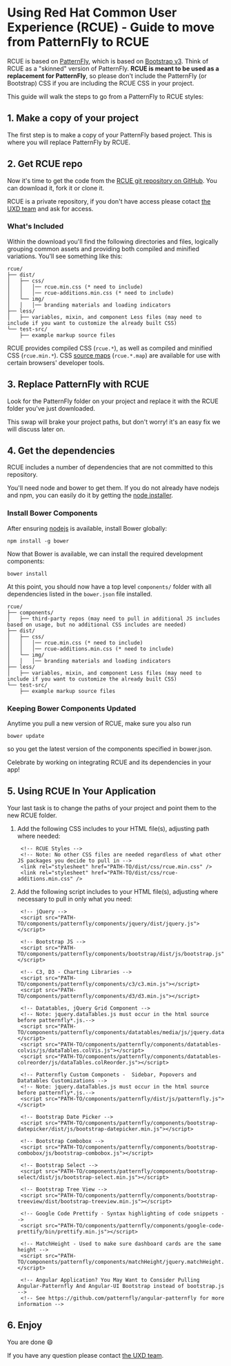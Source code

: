 # Using Red Hat Common User Experience (RCUE) - Guide to move from PatternFly to RCUE

RCUE is based on [PatternFly](https://www.patternfly.org/), which is based on [Bootstrap v3](http://getbootstrap.com/).  Think of RCUE as a "skinned" version of PatternFly. **RCUE is meant to be used as a replacement for PatternFly**, so please don't include the PatternFly (or Bootstrap) CSS if you are including the RCUE CSS in your project.

This guide will walk the steps to go from a PatternFly to RCUE styles:

## 1. Make a copy of your project
The first step is to make a copy of your PatternFly based project.
This is where you will replace PatternFly by RCUE.

## 2. Get RCUE repo
Now it's time to get the code from the [RCUE git repository on GitHub](https://github.com/patternfly/rcue). You can download it, fork it or clone it.

RCUE is a private repository, if you don't have access please cotact [the UXD team](mailto:uxd-team@redhat.com) and ask for access.


### What's Included

Within the download you'll find the following directories and files, logically grouping common assets and providing both compiled and minified variations. You'll see something like this:

```
rcue/
├── dist/
│   ├── css/
│   │   │── rcue.min.css (* need to include)
│   │   │── rcue-additions.min.css (* need to include)
│   └── img/
│   │   │── branding materials and loading indicators
├── less/
│   ├── variables, mixin, and component Less files (may need to include if you want to customize the already built CSS)
└── test-src/
    ├── example markup source files
```

RCUE provides compiled CSS (`rcue.*`), as well as compiled and minified CSS (`rcue.min.*`). CSS [source maps](https://developer.chrome.com/devtools/docs/css-preprocessors) (`rcue.*.map`) are available for use with certain browsers' developer tools.

## 3. Replace PatternFly with RCUE
Look for the PatternFly folder on your project and replace it with the RCUE folder you've just downloaded.

This swap will brake your project paths, but don't worry! it's an easy fix we will discuss later on.

## 4. Get the dependencies

RCUE includes a number of dependencies that are not committed to this repository.

You'll need node and bower to get them. If you do not already have nodejs and npm, you can easily do it by getting the [node installer](https://nodejs.org/en/).

### Install Bower Components

After ensuring [nodejs](https://nodejs.org/en/) is available, install Bower globally:
```
npm install -g bower
```

Now that Bower is available, we can install the required development components:

```
bower install
```

At this point, you should now have a top level `components/` folder with all dependencies listed in the `bower.json` file installed.


```
rcue/
├── components/
│   ├── third-party repos (may need to pull in additional JS includes based on usage, but no additional CSS includes are needed)
├── dist/
│   ├── css/
│   │   │── rcue.min.css (* need to include)
│   │   │── rcue-additions.min.css (* need to include)
│   └── img/
│   │   │── branding materials and loading indicators
├── less/
│   ├── variables, mixin, and component Less files (may need to include if you want to customize the already built CSS)
└── test-src/
    ├── example markup source files
```

### Keeping Bower Components Updated

Anytime you pull a new version of RCUE, make sure you also run

```
bower update
```

so you get the latest version of the components specified in bower.json.

Celebrate by working on integrating RCUE and its dependencies in your app!

## 5. Using RCUE In Your Application

Your last task is to change the paths of your project and point them to the new RCUE folder.

1. Add the following CSS includes to your HTML file(s), adjusting path where needed:

        <!-- RCUE Styles -->
        <!-- Note: No other CSS files are needed regardless of what other JS packages you decide to pull in -->
        <link rel="stylesheet" href="PATH-TO/dist/css/rcue.min.css" />
        <link rel="stylesheet" href="PATH-TO/dist/css/rcue-additions.min.css" />

2. Add the following script includes to your HTML file(s), adjusting where necessary to pull in only what you need:

        <!-- jQuery -->
        <script src="PATH-TO/components/patternfly/components/jquery/dist/jquery.js"></script>

        <!-- Bootstrap JS -->
        <script src="PATH-TO/components/patternfly/components/bootstrap/dist/js/bootstrap.js"></script>

        <!-- C3, D3 - Charting Libraries -->
        <script src="PATH-TO/components/patternfly/components/c3/c3.min.js"></script>
        <script src="PATH-TO/components/patternfly/components/d3/d3.min.js"></script>

        <!-- Datatables, jQuery Grid Component -->
        <!-- Note: jquery.dataTables.js must occur in the html source before patternfly*.js.-->
        <script src="PATH-TO/components/patternfly/components/datatables/media/js/jquery.dataTables.js"></script>
        <script src="PATH-TO/components/patternfly/components/datatables-colvis/js/dataTables.colVis.js"></script>
        <script src="PATH-TO/components/patternfly/components/datatables-colreorder/js/dataTables.colReorder.js"></script>

        <!-- Patternfly Custom Componets -  Sidebar, Popovers and Datatables Customizations -->
        <!-- Note: jquery.dataTables.js must occur in the html source before patternfly*.js.-->
        <script src="PATH-TO/components/patternfly/dist/js/patternfly.js"></script>

        <!-- Bootstrap Date Picker -->
        <script src="PATH-TO/components/patternfly/components/bootstrap-datepicker/dist/js/bootstrap-datepicker.min.js"></script>

        <!-- Bootstrap Combobox -->
        <script src="PATH-TO/components/patternfly/components/bootstrap-combobox/js/bootstrap-combobox.js"></script>

        <!-- Bootstrap Select -->
        <script src="PATH-TO/components/patternfly/components/bootstrap-select/dist/js/bootstrap-select.min.js"></script>

        <!-- Bootstrap Tree View -->
        <script src="PATH-TO/components/patternfly/components/bootstrap-treeview/dist/bootstrap-treeview.min.js"></script>

        <!-- Google Code Prettify - Syntax highlighting of code snippets -->
        <script src="PATH-TO/components/patternfly/components/google-code-prettify/bin/prettify.min.js"></script>

        <!-- MatchHeight - Used to make sure dashboard cards are the same height -->
        <script src="PATH-TO/components/patternfly/components/matchHeight/jquery.matchHeight.js"></script>

        <!-- Angular Application? You May Want to Consider Pulling Angular-Patternfly And Angular-UI Bootstrap instead of bootstrap.js -->
        <!-- See https://github.com/patternfly/angular-patternfly for more information -->

## 6. Enjoy

You are done :smile:

If you have any question please contact [the UXD team](mailto:uxd-team@redhat.com).
